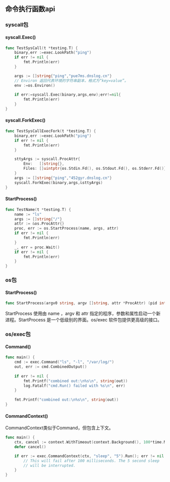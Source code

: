 ## 命令执行函数api

### syscall包

#### syscall.Exec()

```go
func TestSysCall(t *testing.T) {
	binary,err :=exec.LookPath("ping")
	if err != nil {
		fmt.Println(err)
	}

	args := []string{"ping","pue7ms.dnslog.cn"}
	// Environ 返回代表环境的字符串副本，格式为“key=value”。
	env :=os.Environ()
	
	if err:=syscall.Exec(binary,args,env);err!=nil{
		fmt.Println(err)
	}
}
```

#### syscall.ForkExec()

```go
func TestSysCallExecFork(t *testing.T) {
	binary,err :=exec.LookPath("ping")
	if err != nil {
		fmt.Println(err)
	}

	sttyArgs := syscall.ProcAttr{
		Env:   []string{},
		Files: []uintptr{os.Stdin.Fd(), os.Stdout.Fd(), os.Stderr.Fd()},
	}
	args := []string{"ping","452gyr.dnslog.cn"}
  	syscall.ForkExec(binary,args,&sttyArgs)
}
```

#### StartProcess()

```go
func TestName(t *testing.T) {
	name := "ls"
	args := []string{"/"}
	attr := &os.ProcAttr{}
	proc, err := os.StartProcess(name, args, attr)
	if err != nil {
		fmt.Println(err)
	}
	_, err = proc.Wait()
	if err != nil {
		fmt.Println(err)
	}
}
```

### os包

#### StartProcess()

```go
func StartProcess(argv0 string, argv []string, attr *ProcAttr) (pid int, handle uintptr, err error)
```

StartProcess 使用由 name ，argv 和 attr 指定的程序，参数和属性启动一个新进程。StartProcess 是一个低级别的界面。os/exec 软件包提供更高级的接口。

### os/exec包

#### Command()

```go
func main() {
	cmd := exec.Command("ls", "-l", "/var/log/")
	out, err := cmd.CombinedOutput()
  
	if err != nil {
        fmt.Printf("combined out:\n%s\n", string(out))
		log.Fatalf("cmd.Run() failed with %s\n", err)
	}
  
	fmt.Printf("combined out:\n%s\n", string(out))
}
```

#### CommandContext()

CommandContext类似于Command，但包含上下文。

```go
func main() {
    ctx, cancel := context.WithTimeout(context.Background(), 100*time.Millisecond)
    defer cancel()

    if err := exec.CommandContext(ctx, "sleep", "5").Run(); err != nil {
        // This will fail after 100 milliseconds. The 5 second sleep
        // will be interrupted.
    }
}
```